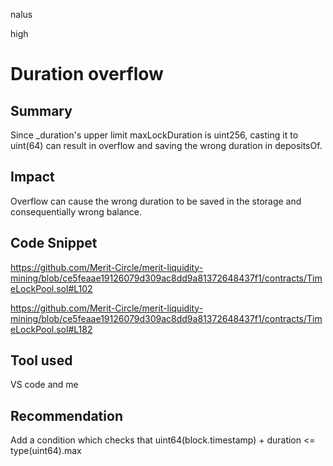 nalus

high

# Duration overflow

## Summary
Since _duration's upper limit maxLockDuration is uint256, casting it to uint(64) can result in overflow and saving the wrong duration in depositsOf.

## Impact
Overflow can cause the wrong duration to be saved in the storage and consequentially wrong balance.

## Code Snippet
https://github.com/Merit-Circle/merit-liquidity-mining/blob/ce5feaae19126079d309ac8dd9a81372648437f1/contracts/TimeLockPool.sol#L102

https://github.com/Merit-Circle/merit-liquidity-mining/blob/ce5feaae19126079d309ac8dd9a81372648437f1/contracts/TimeLockPool.sol#L182
## Tool used
VS code and me

## Recommendation
Add a condition which checks that uint64(block.timestamp) + duration <= type(uint64).max
